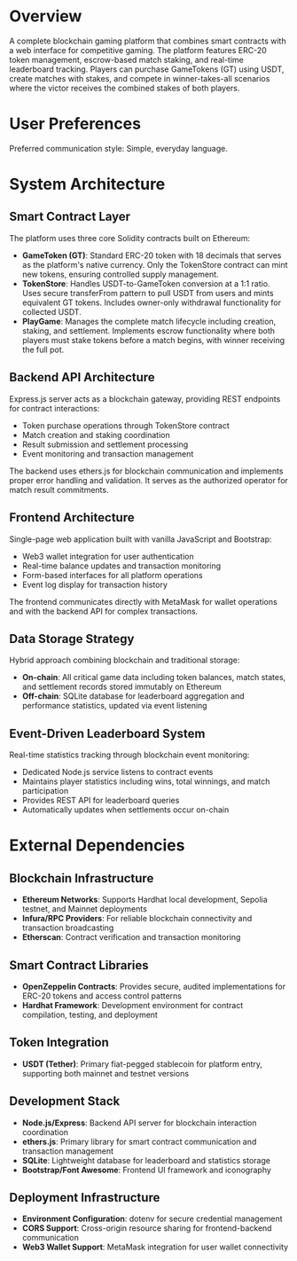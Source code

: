 # Overview

A complete blockchain gaming platform that combines smart contracts with a web interface for competitive gaming. The platform features ERC-20 token management, escrow-based match staking, and real-time leaderboard tracking. Players can purchase GameTokens (GT) using USDT, create matches with stakes, and compete in winner-takes-all scenarios where the victor receives the combined stakes of both players.

# User Preferences

Preferred communication style: Simple, everyday language.

# System Architecture

## Smart Contract Layer
The platform uses three core Solidity contracts built on Ethereum:

- **GameToken (GT)**: Standard ERC-20 token with 18 decimals that serves as the platform's native currency. Only the TokenStore contract can mint new tokens, ensuring controlled supply management.
- **TokenStore**: Handles USDT-to-GameToken conversion at a 1:1 ratio. Uses secure transferFrom pattern to pull USDT from users and mints equivalent GT tokens. Includes owner-only withdrawal functionality for collected USDT.
- **PlayGame**: Manages the complete match lifecycle including creation, staking, and settlement. Implements escrow functionality where both players must stake tokens before a match begins, with winner receiving the full pot.

## Backend API Architecture
Express.js server acts as a blockchain gateway, providing REST endpoints for contract interactions:

- Token purchase operations through TokenStore contract
- Match creation and staking coordination
- Result submission and settlement processing
- Event monitoring and transaction management

The backend uses ethers.js for blockchain communication and implements proper error handling and validation. It serves as the authorized operator for match result commitments.

## Frontend Architecture
Single-page web application built with vanilla JavaScript and Bootstrap:

- Web3 wallet integration for user authentication
- Real-time balance updates and transaction monitoring
- Form-based interfaces for all platform operations
- Event log display for transaction history

The frontend communicates directly with MetaMask for wallet operations and with the backend API for complex transactions.

## Data Storage Strategy
Hybrid approach combining blockchain and traditional storage:

- **On-chain**: All critical game data including token balances, match states, and settlement records stored immutably on Ethereum
- **Off-chain**: SQLite database for leaderboard aggregation and performance statistics, updated via event listening

## Event-Driven Leaderboard System
Real-time statistics tracking through blockchain event monitoring:

- Dedicated Node.js service listens to contract events
- Maintains player statistics including wins, total winnings, and match participation
- Provides REST API for leaderboard queries
- Automatically updates when settlements occur on-chain

# External Dependencies

## Blockchain Infrastructure
- **Ethereum Networks**: Supports Hardhat local development, Sepolia testnet, and Mainnet deployments
- **Infura/RPC Providers**: For reliable blockchain connectivity and transaction broadcasting
- **Etherscan**: Contract verification and transaction monitoring

## Smart Contract Libraries
- **OpenZeppelin Contracts**: Provides secure, audited implementations for ERC-20 tokens and access control patterns
- **Hardhat Framework**: Development environment for contract compilation, testing, and deployment

## Token Integration
- **USDT (Tether)**: Primary fiat-pegged stablecoin for platform entry, supporting both mainnet and testnet versions

## Development Stack
- **Node.js/Express**: Backend API server for blockchain interaction coordination
- **ethers.js**: Primary library for smart contract communication and transaction management
- **SQLite**: Lightweight database for leaderboard and statistics storage
- **Bootstrap/Font Awesome**: Frontend UI framework and iconography

## Deployment Infrastructure
- **Environment Configuration**: dotenv for secure credential management
- **CORS Support**: Cross-origin resource sharing for frontend-backend communication
- **Web3 Wallet Support**: MetaMask integration for user wallet connectivity